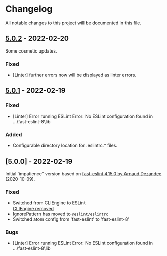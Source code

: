 # Changelog

All notable changes to this project will be documented in this file.

## [5.0.2](https://github.com/db-developer/fast-eslint-8/compare/v5.0.1...v5.0.2) - 2022-02-20

Some cosmetic updates.

### Fixed

- [Linter] further errors now will be displayed as linter errors.

## [5.0.1](https://github.com/db-developer/fast-eslint-8/compare/v5.0.0...v5.0.1) - 2022-02-19

### Fixed

- [Linter] Error running ESLint Error: No ESLint configuration found in ...\fast-eslint-8\lib

### Added

- Configurable directory location for .eslintrc.* files.

## [5.0.0] - 2022-02-19

Initial 'impatience" version based on
[fast-eslint 4.15.0 by Arnaud Dezandee](https://github.com/arnaud-dezandee/fast-eslint) (2020-10-09).

### Fixed

- Switched from CLIEngine to ESLint  
  [CLIEngine removed](https://eslint.org/docs/8.0.0/user-guide/migrating-to-8.0.0#-the-cliengine-class-has-been-removed)
- IgnorePattern has moved to <code>@eslint/eslintrc</code>
- Switched atom config from 'fast-eslint' to 'fast-eslint-8'

### Bugs

- [Linter] Error running ESLint Error: No ESLint configuration found in ...\fast-eslint-8\lib
